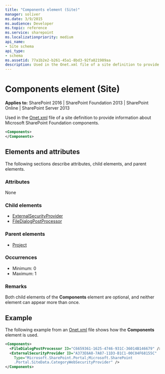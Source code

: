 ```yaml
---
title: "Components element (Site)"
manager: soliver
ms.date: 3/9/2015
ms.audience: Developer
ms.topic: reference
ms.service: sharepoint
ms.localizationpriority: medium
api_name:
- Site schema
api_type:
- schema
ms.assetid: 77a1b2e2-b261-45a1-8bd3-92fa821989aa
description: Used in the Onet.xml file of a site definition to provide information about Microsoft SharePoint Foundation components.
---
```


# Components element (Site)

**Applies to:** SharePoint 2016 | SharePoint Foundation 2013 | SharePoint Online | SharePoint Server 2013
  
Used in the [Onet.xml](https://msdn.microsoft.com/library/b99d6657-d9ae-4135-a43c-c58cdfcdc6c1%28Office.15%29.aspx) file of a site definition to provide information about Microsoft SharePoint Foundation components. 
  
```XML
<Components>
</Components>
```

## Elements and attributes

The following sections describe attributes, child elements, and parent elements.

### Attributes

None
   
### Child elements

- [ExternalSecurityProvider](externalsecurityprovider-element-site.md)
- [FileDialogPostProcessor](filedialogpostprocessor-element-site.md)
   
### Parent elements

- [Project](project-element-site.md)
   
### Occurrences

- Minimum: 0 
- Maximum: 1 
   
### Remarks

Both child elements of the **Components** element are optional, and neither element can appear more than once. 
  
## Example

The following example from an [Onet.xml](https://msdn.microsoft.com/library/b99d6657-d9ae-4135-a43c-c58cdfcdc6c1%28Office.15%29.aspx) file shows how the **Components** element is used. 
  
```XML
<Components>
  <FileDialogPostProcessor ID="C6659361-1625-4746-931C-36014B146679" />
  <ExternalSecurityProvider ID="A373E6A8-7A87-11D3-B1C1-00C04F68155C" 
    Type="Microsoft.SharePoint.Portal;Microsoft.SharePoint
    .Portal.SiteData.CategoryWebSecurityProvider" />
</Components>
```

<br/>
